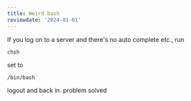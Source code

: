 ```yaml
---
title: Weird bash
reviewdate: '2024-01-01'
---
```


If you log on to a server and there's no auto complete etc., run



```shell
chsh
```

set to

```shell
/bin/bash
```

logout and back in. problem solved